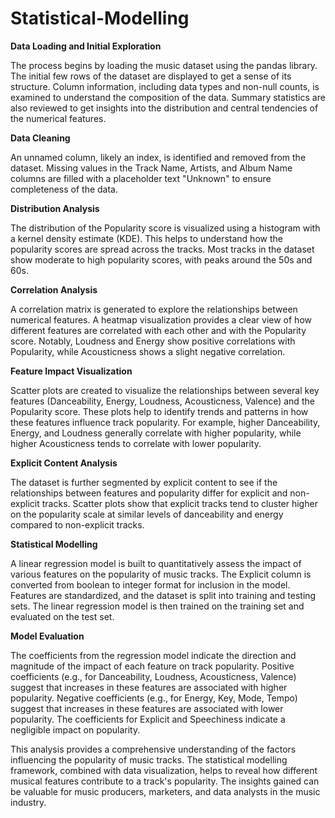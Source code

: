 # Statistical-Modelling

**Data Loading and Initial Exploration**

The process begins by loading the music dataset using the pandas library. The initial few rows of the dataset are displayed to get a sense of its structure. Column information, including data types and non-null counts, is examined to understand the composition of the data. Summary statistics are also reviewed to get insights into the distribution and central tendencies of the numerical features.

**Data Cleaning**

An unnamed column, likely an index, is identified and removed from the dataset. Missing values in the Track Name, Artists, and Album Name columns are filled with a placeholder text "Unknown" to ensure completeness of the data.

**Distribution Analysis**

The distribution of the Popularity score is visualized using a histogram with a kernel density estimate (KDE). This helps to understand how the popularity scores are spread across the tracks. Most tracks in the dataset show moderate to high popularity scores, with peaks around the 50s and 60s.

**Correlation Analysis**

A correlation matrix is generated to explore the relationships between numerical features. A heatmap visualization provides a clear view of how different features are correlated with each other and with the Popularity score. Notably, Loudness and Energy show positive correlations with Popularity, while Acousticness shows a slight negative correlation.

**Feature Impact Visualization**

Scatter plots are created to visualize the relationships between several key features (Danceability, Energy, Loudness, Acousticness, Valence) and the Popularity score. These plots help to identify trends and patterns in how these features influence track popularity. For example, higher Danceability, Energy, and Loudness generally correlate with higher popularity, while higher Acousticness tends to correlate with lower popularity.

**Explicit Content Analysis**

The dataset is further segmented by explicit content to see if the relationships between features and popularity differ for explicit and non-explicit tracks. Scatter plots show that explicit tracks tend to cluster higher on the popularity scale at similar levels of danceability and energy compared to non-explicit tracks.

**Statistical Modelling**

A linear regression model is built to quantitatively assess the impact of various features on the popularity of music tracks. The Explicit column is converted from boolean to integer format for inclusion in the model. Features are standardized, and the dataset is split into training and testing sets. The linear regression model is then trained on the training set and evaluated on the test set.

**Model Evaluation**

The coefficients from the regression model indicate the direction and magnitude of the impact of each feature on track popularity. Positive coefficients (e.g., for Danceability, Loudness, Acousticness, Valence) suggest that increases in these features are associated with higher popularity. Negative coefficients (e.g., for Energy, Key, Mode, Tempo) suggest that increases in these features are associated with lower popularity. The coefficients for Explicit and Speechiness indicate a negligible impact on popularity.


This analysis provides a comprehensive understanding of the factors influencing the popularity of music tracks. The statistical modelling framework, combined with data visualization, helps to reveal how different musical features contribute to a track's popularity. The insights gained can be valuable for music producers, marketers, and data analysts in the music industry.
